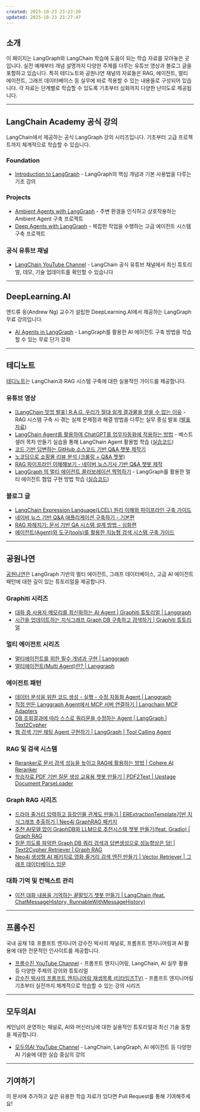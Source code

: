 ```yaml
---
created: 2025-10-23 23:23:20
updated: 2025-10-23 23:27:47
---
```

## 소개

이 페이지는 LangGraph와 LangChain 학습에 도움이 되는 학습 자료를 모아놓은 곳입니다. 실전 예제부터 개념 설명까지 다양한 주제를 다루는 유튜브 영상과 블로그 글을 포함하고 있습니다. 특히 테디노트와 공원나연 채널의 자료들은 RAG, 에이전트, 멀티 에이전트, 그래프 데이터베이스 등 실무에 바로 적용할 수 있는 내용들로 구성되어 있습니다. 각 자료는 단계별로 학습할 수 있도록 기초부터 심화까지 다양한 난이도로 제공됩니다.

---

## LangChain Academy 공식 강의

LangChain에서 제공하는 공식 LangGraph 강의 시리즈입니다. 기초부터 고급 프로젝트까지 체계적으로 학습할 수 있습니다.

### Foundation

- [Introduction to LangGraph](https://academy.langchain.com/courses/take/intro-to-langgraph/) - LangGraph의 핵심 개념과 기본 사용법을 다루는 기초 강의

### Projects

- [Ambient Agents with LangGraph](https://academy.langchain.com/courses/take/ambient-agents/lessons/66147185-building-agents) - 주변 환경을 인식하고 상호작용하는 Ambient Agent 구축 프로젝트
- [Deep Agents with LangGraph](https://academy.langchain.com/courses/take/deep-agents-with-langgraph/lessons/68193153-welcome) - 복잡한 작업을 수행하는 고급 에이전트 시스템 구축 프로젝트

### 공식 유튜브 채널

- [LangChain YouTube Channel](https://www.youtube.com/@LangChain) - LangChain 공식 유튜브 채널에서 최신 튜토리얼, 데모, 기술 업데이트를 확인할 수 있습니다

---

## DeepLearning.AI

앤드류 응(Andrew Ng) 교수가 설립한 DeepLearning.AI에서 제공하는 LangGraph 무료 강의입니다.

- [AI Agents in LangGraph](https://www.deeplearning.ai/short-courses/ai-agents-in-langgraph/) - LangGraph를 활용한 AI 에이전트 구축 방법을 학습할 수 있는 무료 단기 강좌

---

## 테디노트

[테디노트](https://www.youtube.com/@teddynote)는 LangChain과 RAG 시스템 구축에 대한 실용적인 가이드를 제공합니다.

### 유튜브 영상

- [[LangChain 밋업 발표] R.A.G. 우리가 절대 쉽게 결과물을 얻을 수 없는 이유](https://www.youtube.com/watch?v=NfQrRQmDrcc) - RAG 시스템 구축 시 겪는 실제 문제점과 해결 방법을 다루는 실무 중심 발표 ([발표자료](https://aifactory.space/task/2719/discussion/830))
- [LangChain Agent를 활용하여 ChatGPT를 업무자동화에 적용하는 방법](https://youtu.be/2q1XlbFVzf8) - 베스트셀러 목차 만들기 실습을 통해 LangChain Agent 활용법 학습 ([실습코드](https://colab.research.google.com/drive/1juAwGGOEiz7h3XPtCFeRyfDB9hspQdHc?usp=sharing))
- [코드 기반 답변하는 GitHub 소스코드 기반 Q&A 챗봇 제작기](https://youtu.be/yB8b-lW_5HY)
- [노코딩으로 쇼핑몰 리뷰 분석 (크롤링 + Q&A 챗봇)](https://youtu.be/r5YyftofuII)
- [RAG 파이프라인 이해해보기 - 네이버 뉴스기사 기반 Q&A 챗봇 제작](https://youtu.be/1scMJH93v0M)
- [LangGraph 의 멀티 에이전트 콜라보레이션 찍먹하기](https://youtu.be/a8xNFN_Yyl0) - LangGraph를 활용한 멀티 에이전트 협업 구현 방법 학습 ([실습코드](https://colab.research.google.com/drive/1XtNE-JBfMTcvx9MqNOiJdW9ySs64GnZx?usp=sharing))

### 블로그 글

- [LangChain Expression Language(LCEL) 원리 이해와 파이프라인 구축 가이드](https://teddylee777.github.io/langchain/langchain-lcel/)
- [네이버 뉴스 기반 Q&A 애플리케이션 구축하기 - 기본편](https://teddylee777.github.io/langchain/rag-naver-news-qa/)
- [RAG 파헤치기: 문서 기반 QA 시스템 설계 방법 - 심화편](https://teddylee777.github.io/langchain/rag-tutorial/)
- [에이전트(Agent)와 도구(tools)를 활용한 지능형 검색 시스템 구축 가이드](https://teddylee777.github.io/langchain/langchain-agent/)

---

## 공원나연

[공원나연](https://www.youtube.com/@gongwon-nayeon)은 LangGraph 기반의 멀티 에이전트, 그래프 데이터베이스, 고급 AI 에이전트 패턴에 대한 깊이 있는 튜토리얼을 제공합니다.

### Graphiti 시리즈

- [대화 중 사용자 메모리를 최신화하는 AI Agent | Graphiti 튜토리얼 | Langgraph](https://youtu.be/nhzJTY3Iu6Y)
- [시간을 업데이트하는 지식그래프 Graph DB 구축하고 검색하기 | Graphiti 튜토리얼](https://youtu.be/y_s7T9GEfKg)

### 멀티 에이전트 시리즈

- [멀티에이전트를 위한 필수 개념과 구현 | Langgraph](https://youtu.be/KZOKLH-YLgs)
- [멀티에이전트(Multi Agent)란? | Langgraph](https://youtu.be/aoDsLxoKlPo)

### 에이전트 패턴

- [데이터 분석을 위한 코드 생성 - 실행 - 수정 자동화 Agent | Langgraph](https://youtu.be/ybNRWwo6dZk)
- [직접 만든 Langgraph Agent에서 MCP 서버 연결하기 | Langchain MCP Adapters](https://youtu.be/EaTUa3h1EtU)
- [DB 조회결과에 따라 스스로 쿼리문을 수정하는 Agent | LangGraph | Text2Cypher](https://youtu.be/O93x9JvDQd0)
- [웹 검색 기반 채팅 Agent 구현하기 | LangGraph | Tool Calling Agent](https://youtu.be/t4RdOgUReKo)

### RAG 및 검색 시스템

- [Reranker로 문서 검색 성능을 높이고 RAG에 활용하는 방법 | Cohere AI Reranker](https://youtu.be/12QnGI2NkYQ)
- [학습자료 PDF 기반 질문 생성 교육용 챗봇 만들기 | PDF2Text | Upstage Document ParseLoader](https://youtu.be/I5UwwdXHcrA)

### Graph RAG 시리즈

- [드라마 줄거리 입력하고 등장인물 관계도 만들기 | ERExtractionTemplate기반 지식그래프 추출하기 | Neo4j GraphRAG 패키지](https://youtu.be/Vj-xOhIMkZE)
- [추천 AI모델 없이 GraphDB와 LLM으로 추천시스템 챗봇 만들기(feat. Gradio) | Graph RAG](https://youtu.be/dzQZvebTvKc)
- [질문 의도를 파악한 Graph DB 쿼리 검색과 답변생성으로 성능향상은 덤! | Text2Cypher Retriever | Graph RAG](https://youtu.be/8uAVVJndHDw)
- [Neo4j 생성형 AI 패키지로 영화 줄거리 검색 엔진 만들기 | Vector Retriever | 그래프 데이터베이스 입문](https://youtu.be/FeAowtZB80w)

### 대화 기억 및 컨텍스트 관리

- [이전 대화 내용을 기억하는 끝말잇기 챗봇 만들기 | LangChain (feat. ChatMessageHistory, RunnableWithMessageHistory)](https://youtu.be/bm0S82f_FGI)

---

## 프롬수진

국내 공채 1호 프롬프트 엔지니어 강수진 박사의 채널로, 프롬프트 엔지니어링과 AI 활용에 대한 전문적인 인사이트를 제공합니다.

- [프롬수진 YouTube Channel](https://www.youtube.com/@프롬수진) - 프롬프트 엔지니어링, LangChain, AI 실무 활용 등 다양한 주제의 강의와 튜토리얼
- [강수진 박사의 프롬프트 엔지니어링 재생목록 (티타임즈TV)](https://www.youtube.com/playlist?list=PL7d4-rFjtYdK4-RGBJTXbgLI5a-H7lz7g) - 프롬프트 엔지니어링 기초부터 실전까지 체계적으로 학습할 수 있는 강의 시리즈

---

## 모두의AI

케인님이 운영하는 채널로, AI와 머신러닝에 대한 실용적인 튜토리얼과 최신 기술 동향을 제공합니다.

- [모두의AI YouTube Channel](https://www.youtube.com/@AI-km1yn) - LangChain, LangGraph, AI 에이전트 등 다양한 AI 기술에 대한 실습 중심의 강의

---

## 기여하기

이 문서에 추가하고 싶은 유용한 학습 자료가 있다면 Pull Request를 통해 기여해주세요!
